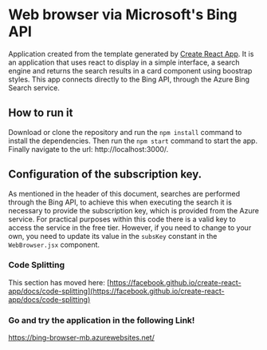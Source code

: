 # Web browser via Microsoft's Bing API

Application created from the template generated by [Create React App](https://github.com/facebook/create-react-app). It is an application that uses react to display in a simple interface, a search engine and returns the search results in a card component using boostrap styles. This app connects directly to the Bing API, through the Azure Bing Search service. 

## How to run it

Download or clone the repository and run the `npm install` command to install the dependencies. Then run the `npm start` command to start the app. Finally navigate to the url: http://localhost:3000/.

## Configuration of the subscription key.

As mentioned in the header of this document, searches are performed through the Bing API, to achieve this when executing the search it is necessary to provide the subscription key, which is provided from the Azure service. For practical purposes within this code there is a valid key to access the service in the free tier. However, if you need to change to your own, you need to update its value in the `subsKey` constant in the `WebBrowser.jsx` component.

### Code Splitting

This section has moved here: [https://facebook.github.io/create-react-app/docs/code-splitting](https://facebook.github.io/create-react-app/docs/code-splitting)

### Go and try the application in the following Link!

https://bing-browser-mb.azurewebsites.net/


